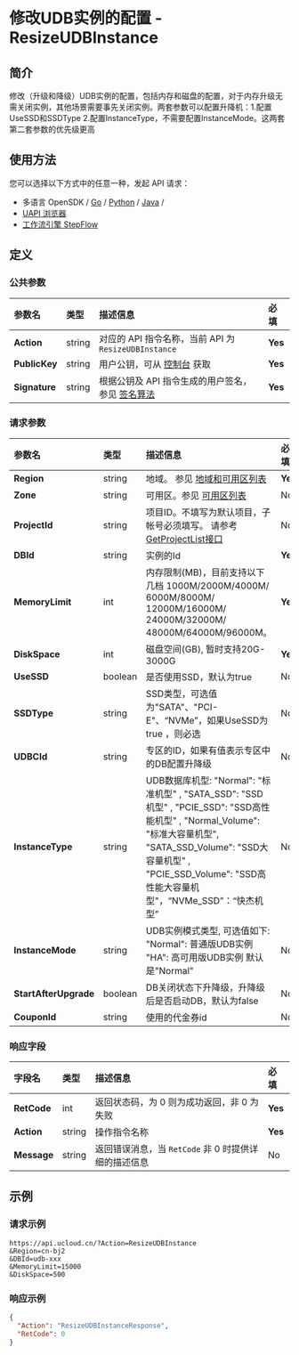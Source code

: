 # 修改UDB实例的配置 - ResizeUDBInstance

## 简介

修改（升级和降级）UDB实例的配置，包括内存和磁盘的配置，对于内存升级无需关闭实例，其他场景需要事先关闭实例。两套参数可以配置升降机：1.配置UseSSD和SSDType  2.配置InstanceType，不需要配置InstanceMode。这两套第二套参数的优先级更高






## 使用方法

您可以选择以下方式中的任意一种，发起 API 请求：
- 多语言 OpenSDK / [Go](https://github.com/ucloud/ucloud-sdk-go) / [Python](https://github.com/ucloud/ucloud-sdk-python3) / [Java](https://github.com/ucloud/ucloud-sdk-java) /
- [UAPI 浏览器](https://console.ucloud.cn/uapi/detail?id=ResizeUDBInstance)
- [工作流引擎 StepFlow](https://console.ucloud.cn/stepflow/manage/)


## 定义

### 公共参数

| 参数名 | 类型 | 描述信息 | 必填 |
|:---|:---|:---|:---|
| **Action**     | string  | 对应的 API 指令名称，当前 API 为 `ResizeUDBInstance`                        | **Yes** |
| **PublicKey**  | string  | 用户公钥，可从 [控制台](https://console.ucloud.cn/uapi/apikey) 获取                                             | **Yes** |
| **Signature**  | string  | 根据公钥及 API 指令生成的用户签名，参见 [签名算法](api/summary/signature.md)  | **Yes** |

### 请求参数

| 参数名 | 类型 | 描述信息 | 必填 |
|:---|:---|:---|:---|
| **Region** | string | 地域。 参见 [地域和可用区列表](api/summary/regionlist) |**Yes**|
| **Zone** | string | 可用区。参见 [可用区列表](api/summary/regionlist) |No|
| **ProjectId** | string | 项目ID。不填写为默认项目，子帐号必须填写。 请参考[GetProjectList接口](api/summary/get_project_list) |No|
| **DBId** | string | 实例的Id |**Yes**|
| **MemoryLimit** | int | 内存限制(MB)，目前支持以下几档 1000M/2000M/4000M/ 6000M/8000M/ 12000M/16000M/ 24000M/32000M/ 48000M/64000M/96000M。 |**Yes**|
| **DiskSpace** | int | 磁盘空间(GB), 暂时支持20G-3000G |**Yes**|
| **UseSSD** | boolean | 是否使用SSD，默认为true |No|
| **SSDType** | string | SSD类型，可选值为"SATA"、"PCI-E"、“NVMe”，如果UseSSD为true ，则必选 |No|
| **UDBCId** | string | 专区的ID，如果有值表示专区中的DB配置升降级 |No|
| **InstanceType** | string | UDB数据库机型: "Normal": "标准机型" ,  "SATA_SSD": "SSD机型" , "PCIE_SSD": "SSD高性能机型" ,  "Normal_Volume": "标准大容量机型",  "SATA_SSD_Volume": "SSD大容量机型" ,  "PCIE_SSD_Volume": "SSD高性能大容量机型"，“NVMe_SSD”：“快杰机型” |No|
| **InstanceMode** | string | UDB实例模式类型, 可选值如下: "Normal": 普通版UDB实例 "HA": 高可用版UDB实例 默认是"Normal" |No|
| **StartAfterUpgrade** | boolean | DB关闭状态下升降级，升降级后是否启动DB，默认为false |No|
| **CouponId** | string | 使用的代金券id |No|

### 响应字段

| 字段名 | 类型 | 描述信息 | 必填 |
|:---|:---|:---|:---|
| **RetCode** | int | 返回状态码，为 0 则为成功返回，非 0 为失败 |**Yes**|
| **Action** | string | 操作指令名称 |**Yes**|
| **Message** | string | 返回错误消息，当 `RetCode` 非 0 时提供详细的描述信息 |No|




## 示例

### 请求示例
    
```
https://api.ucloud.cn/?Action=ResizeUDBInstance
&Region=cn-bj2
&DBId=udb-xxx
&MemoryLimit=15000
&DiskSpace=500
```

### 响应示例
    
```json
{
  "Action": "ResizeUDBInstanceResponse",
  "RetCode": 0
}
```





